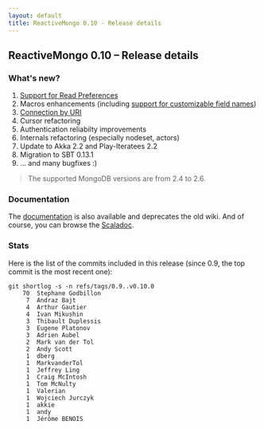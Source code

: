 ```yaml
---
layout: default
title: ReactiveMongo 0.10 - Release details
---
```


## ReactiveMongo 0.10 – Release details

### What's new?

1. [Support for Read Preferences](advanced-topics/read-preferences.html)
2. Macros enhancements (including [support for customizable field names](https://github.com/ReactiveMongo/ReactiveMongo/pull/140))
3. [Connection by URI](tutorial/connect-database.html#connect-using-mongodb-uri)
4. Cursor refactoring
5. Authentication reliabilty improvements
6. Internals refactoring (especially nodeset, actors)
7. Update to Akka 2.2 and Play-Iteratees 2.2
8. Migration to SBT 0.13.1
9. … and many bugfixes :)

> The supported MongoDB versions are from 2.4 to 2.6.

### Documentation

The [documentation](index.html) is also available and deprecates the old wiki. And of course, you can browse the [Scaladoc](../api/index.html).

### Stats

Here is the list of the commits included in this release (since 0.9, the top commit is the most recent one):

~~~
git shortlog -s -n refs/tags/0.9..v0.10.0
    70  Stephane Godbillon
     7  Andraz Bajt
     4  Arthur Gautier
     4  Ivan Mikushin
     3  Thibault Duplessis
     3  Eugene Platonov
     3  Adrien Aubel
     2  Mark van der Tol
     2  Andy Scott
     1  dberg
     1  MarkvanderTol
     1  Jeffrey Ling
     1  Craig McIntosh
     1  Tom McNulty
     1  Valerian
     1  Wojciech Jurczyk
     1  akkie
     1  andy
     1  Jérôme BENOIS
~~~
